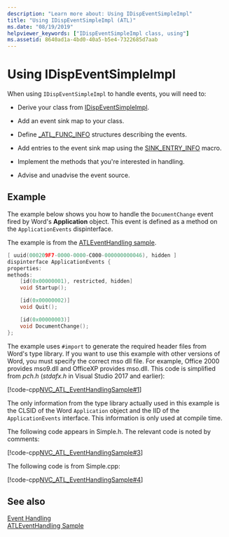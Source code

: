```yaml
---
description: "Learn more about: Using IDispEventSimpleImpl"
title: "Using IDispEventSimpleImpl (ATL)"
ms.date: "08/19/2019"
helpviewer_keywords: ["IDispEventSimpleImpl class, using"]
ms.assetid: 8640ad1a-4bd0-40a5-b5e4-7322685d7aab
---
```

# Using IDispEventSimpleImpl

When using `IDispEventSimpleImpl` to handle events, you will need to:

- Derive your class from [IDispEventSimpleImpl](../atl/reference/idispeventsimpleimpl-class.md).

- Add an event sink map to your class.

- Define [_ATL_FUNC_INFO](../atl/reference/atl-func-info-structure.md) structures describing the events.

- Add entries to the event sink map using the [SINK_ENTRY_INFO](reference/composite-control-macros.md#sink_entry_info) macro.

- Implement the methods that you're interested in handling.

- Advise and unadvise the event source.

## Example

The example below shows you how to handle the `DocumentChange` event fired by Word's **Application** object. This event is defined as a method on the `ApplicationEvents` dispinterface.

The example is from the [ATLEventHandling sample](../overview/visual-cpp-samples.md).

```cpp
[ uuid(000209F7-0000-0000-C000-000000000046), hidden ]
dispinterface ApplicationEvents {
properties:
methods:
    [id(0x00000001), restricted, hidden]
    void Startup();

    [id(0x00000002)]
    void Quit();

    [id(0x00000003)]
    void DocumentChange();
};
```

The example uses `#import` to generate the required header files from Word's type library. If you want to use this example with other versions of Word, you must specify the correct mso dll file. For example, Office 2000 provides mso9.dll and OfficeXP provides mso.dll. This code is simplified from *pch.h* (*stdafx.h* in Visual Studio 2017 and earlier):

[!code-cpp[NVC_ATL_EventHandlingSample#1](../atl/codesnippet/cpp/using-idispeventsimpleimpl_1.h)]

The only information from the type library actually used in this example is the CLSID of the Word `Application` object and the IID of the `ApplicationEvents` interface. This information is only used at compile time.

The following code appears in Simple.h. The relevant code is noted by comments:

[!code-cpp[NVC_ATL_EventHandlingSample#3](../atl/codesnippet/cpp/using-idispeventsimpleimpl_2.h)]

The following code is from Simple.cpp:

[!code-cpp[NVC_ATL_EventHandlingSample#4](../atl/codesnippet/cpp/using-idispeventsimpleimpl_3.cpp)]

## See also

[Event Handling](../atl/event-handling-and-atl.md)<br/>
[ATLEventHandling Sample](../overview/visual-cpp-samples.md)
